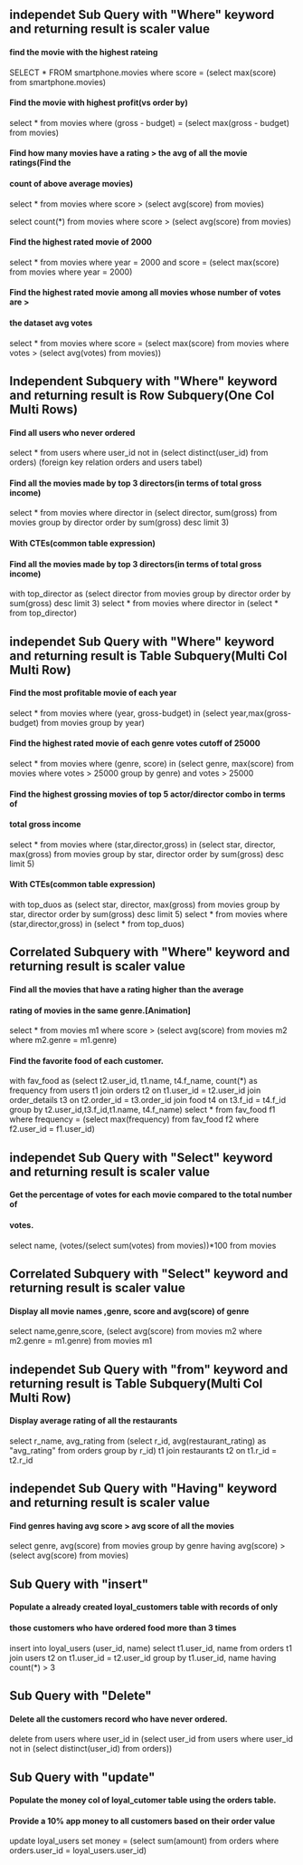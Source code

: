 ## independet Sub Query with "Where" keyword and returning result is scaler value 
#### find the movie with the highest rateing
SELECT * FROM smartphone.movies
where score = (select max(score) from smartphone.movies)
#### Find the movie with highest profit(vs order by) 
select * from movies
where (gross - budget) = (select max(gross - budget) from movies)
#### Find how many movies have a rating > the avg of all the movie ratings(Find the 
#### count of above average movies)
select * from movies
where score > (select avg(score) from movies)

select count(*) from movies
where score > (select avg(score) from movies)
####  Find the highest rated movie of 2000
select * from movies
where year = 2000 and score = (select max(score) from movies where year = 2000)
#### Find the highest rated movie among all movies whose number of votes are > 
#### the dataset avg votes
select * from movies where score = (select max(score) from movies 
 where votes > (select avg(votes) from movies))

## Independent Subquery with "Where" keyword and returning result is Row Subquery(One Col Multi Rows)
####  Find all users who never ordered
select * from users where
user_id not in (select distinct(user_id) from orders)
(foreign key relation orders and users tabel)
#### Find all the movies made by top 3 directors(in terms of total gross income)
select * from movies where director in (select director, sum(gross) from movies group by director 
order by sum(gross) desc limit 3)
#### With CTEs(common table expression)
#### Find all the movies made by top 3 directors(in terms of total gross income) 
with top_director as (select director from movies group by director 
                      order by sum(gross) desc limit 3)
select * from movies where director in (select * from top_director)
## independet Sub Query with "Where" keyword and returning result is Table Subquery(Multi Col Multi Row)
#### Find the most profitable movie of each year
select * from movies where (year, gross-budget) in 
(select year,max(gross-budget) from movies group by year)
####  Find the highest rated movie of each genre votes cutoff of 25000 
select * from movies where
(genre, score) in (select genre, max(score) from movies where votes > 25000
					group by genre)
and votes > 25000
#### Find the highest grossing movies of top 5 actor/director combo in terms of 
#### total gross income
select * from movies where (star,director,gross) in (select star, director, max(gross) from movies
                                                     group by star, director order by sum(gross) 
                                                     desc limit 5)
#### With CTEs(common table expression)
with top_duos as (select star, director, max(gross) from movies
                  group by star, director order by sum(gross) 
                  desc limit 5)
select * from movies where (star,director,gross) in (select * from top_duos)

## Correlated Subquery with "Where" keyword and returning result is scaler value 
#### Find all the movies that have a rating higher than the average 
#### rating of movies in the same genre.[Animation]
select * from movies m1
where score > (select avg(score) from movies m2 where m2.genre = m1.genre)
#### Find the favorite food of each customer.
with fav_food as (select t2.user_id, t1.name, t4.f_name, count(*) as frequency from users t1
                  join orders t2 on t1.user_id = t2.user_id
				  join order_details t3 on t2.order_id = t3.order_id
                  join food t4 on t3.f_id = t4.f_id 
                  group by t2.user_id,t3.f_id,t1.name, t4.f_name)
select * from fav_food f1
where frequency = (select max(frequency) 
                    from fav_food f2 where
                    f2.user_id = f1.user_id)

## independet Sub Query with "Select" keyword and returning result is scaler value
#### Get the percentage of votes for each movie compared to the total number of 
#### votes.
select name, (votes/(select sum(votes) from movies))*100 from movies
## Correlated Subquery with "Select" keyword and returning result is scaler value 
#### Display all movie names ,genre, score and avg(score) of genre
select name,genre,score, (select avg(score) from movies m2 where m2.genre = m1.genre)
from movies m1
## independet Sub Query with "from" keyword and returning result is Table Subquery(Multi Col Multi Row)
#### Display average rating of all the restaurants
select r_name, avg_rating
from (select r_id, avg(restaurant_rating) as "avg_rating"
       from orders group by r_id) t1 join restaurants t2
       on t1.r_id = t2.r_id
## independet Sub Query with "Having" keyword and returning result is scaler value
#### Find genres having avg score > avg score of all the movies
select genre, avg(score) from movies
group by genre having avg(score) > (select avg(score) from movies)

## Sub Query with "insert" 
#### Populate a already created loyal_customers table with records of only 
#### those customers who have ordered food more than 3 times
insert into loyal_users (user_id, name)
select t1.user_id, name from orders t1 join users t2
on t1.user_id = t2.user_id group by t1.user_id, name
having count(*) > 3
## Sub Query with "Delete"
#### Delete all the customers record who have never ordered.
delete from users where user_id in (select user_id from users where user_id not in
(select distinct(user_id) from orders))
## Sub Query with "update"
#### Populate the money col of loyal_cutomer table using the orders table. 
#### Provide a 10% app money to all customers based on their order value
update loyal_users
set money = (select sum(amount) from orders where orders.user_id = loyal_users.user_id)